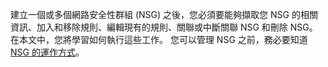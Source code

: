 建立一個或多個網路安全性群組 (NSG) 之後，您必須要能夠擷取您 NSG 的相關資訊、加入和移除規則、編輯現有的規則、關聯或中斷關聯 NSG 和刪除 NSG。 在本文中，您將學習如何執行這些工作。 您可以管理 NSG 之前，務必要知道 [NSG 的運作方式](../articles/virtual-network/virtual-networks-nsg.md)。 


